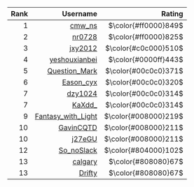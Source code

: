 | Rank | Username | Rating |
| -: | -: | -: |
| $1$ | [cmw_ns](http://8.136.99.126/user/11) | $\color{#ff0000}849$ |
| $2$ | [nr0728](http://8.136.99.126/user/20) | $\color{#ff0000}825$ |
| $3$ | [jxy2012](http://8.136.99.126/user/53) | $\color{#c0c000}510$ |
| $4$ | [yeshouxianbei](http://8.136.99.126/user/52) | $\color{#0000ff}443$ |
| $5$ | [Question_Mark](http://8.136.99.126/user/50) | $\color{#00c0c0}371$ |
| $6$ | [Eason_cyx](http://8.136.99.126/user/56) | $\color{#00c0c0}320$ |
| $7$ | [dzy1024](http://8.136.99.126/user/57) | $\color{#00c0c0}314$ |
| $7$ | [KaXdd_](http://8.136.99.126/user/54) | $\color{#00c0c0}314$ |
| $9$ | [Fantasy_with_Light](http://8.136.99.126/user/48) | $\color{#008000}219$ |
| $10$ | [GavinCQTD](http://8.136.99.126/user/77) | $\color{#008000}211$ |
| $10$ | [j27eGU](http://8.136.99.126/user/75) | $\color{#008000}211$ |
| $12$ | [So_noSlack](http://8.136.99.126/user/63) | $\color{#804000}102$ |
| $13$ | [calgary](http://8.136.99.126/user/60) | $\color{#808080}67$ |
| $13$ | [Drifty](http://8.136.99.126/user/13) | $\color{#808080}67$ |
